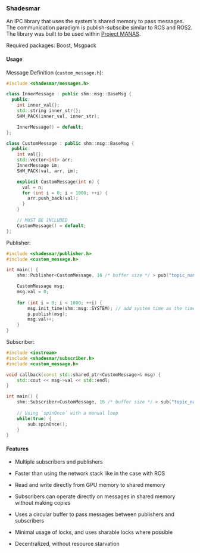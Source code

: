 ### Shadesmar

An IPC library that uses the system's shared memory to pass messages. 
The communication paradigm is publish-subscibe similar to ROS and ROS2.
The library was built to be used within [Project MANAS](www.projectmanas.in).

Required packages: Boost, Msgpack

#### Usage

Message Definition (`custom_message.h`):
```c++
#include <shadesmar/messages.h>

class InnerMessage : public shm::msg::BaseMsg {
  public:
    int inner_val{};
    std::string inner_str{};
    SHM_PACK(inner_val, inner_str);

    InnerMessage() = default;
};

class CustomMessage : public shm::msg::BaseMsg {
  public:
    int val{};
    std::vector<int> arr;
    InnerMessage im;
    SHM_PACK(val, arr, im);

    explicit CustomMessage(int n) {
      val = n;
      for (int i = 0; i < 1000; ++i) {
        arr.push_back(val);
      }
    }

    // MUST BE INCLUDED
    CustomMessage() = default;
};
```

Publisher:
```c++
#include <shadesmar/publisher.h>
#include <custom_message.h>

int main() {
    shm::Publisher<CustomMessage, 16 /* buffer size */ > pub("topic_name");

    CustomMessage msg;
    msg.val = 0;
    
    for (int i = 0; i < 1000; ++i) {
        msg.init_time(shm::msg::SYSTEM); // add system time as the timestamp
        p.publish(msg);
        msg.val++;
    }
}   
```

Subscriber:
```c++
#include <iostream>
#include <shadesmar/subscriber.h>
#include <custom_message.h>

void callback(const std::shared_ptr<CustomMessage>& msg) {
    std::cout << msg->val << std::endl;
}

int main() {
    shm::Subscriber<CustomMessage, 16 /* buffer size */ > sub("topic_name", callback);
    
    // Using `spinOnce` with a manual loop
    while(true) {
        sub.spinOnce();
    }
}
```

#### Features

* Multiple subscribers and publishers

* Faster than using the network stack like in the case with ROS

* Read and write directly from GPU memory to shared memory

* Subscribers can operate directly on messages in shared memory without making copies

* Uses a circular buffer to pass messages between publishers and subscribers

* Minimal usage of locks, and uses sharable locks where possible

* Decentralized, without resource starvation
